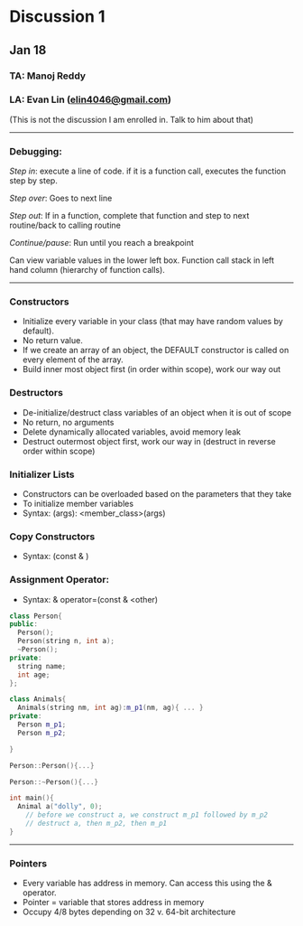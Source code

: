 # Discussion 1
## Jan 18
### TA: Manoj Reddy
### LA: Evan Lin (elin4046@gmail.com)
(This is not the discussion I am enrolled in. Talk to him about that)

---
### Debugging:

*Step in*: execute a line of code. if it is a function call, executes the function step by step.

*Step over*: Goes to next line

*Step out*: If in a function, complete that function and step to next routine/back to calling routine

*Continue/pause*: Run until you reach a breakpoint

Can view variable values in the lower left box. Function call stack in left hand column (hierarchy of function calls).

---

### Constructors

- Initialize every variable in your class (that may have random values by default).
- No return value.
- If we create an array of an object, the DEFAULT constructor is called on every element of the array.
- Build inner most object first (in order within scope), work our way out

### Destructors
- De-initialize/destruct class variables of an object when it is out of scope
- No return, no arguments
- Delete dynamically allocated variables, avoid memory leak
- Destruct outermost object first, work our way in (destruct in reverse order within scope)

### Initializer Lists
- Constructors can be overloaded based on the parameters that they take
- To initialize member variables
- Syntax: <Outerclass>(args): <member_class>(args)

### Copy Constructors
- Syntax: <Class name>(const <Class name>& <other>)

### Assignment Operator:
- Syntax: <Class name>& operator=(const <Class name>& <other)

```c++
class Person{
public:
  Person();
  Person(string n, int a);
  ~Person();
private:
  string name;
  int age;
};

class Animals{
  Animals(string nm, int ag):m_p1(nm, ag){ ... }
private:
  Person m_p1;
  Person m_p2;

}

Person::Person(){...}

Person::~Person(){...}

int main(){
  Animal a("dolly", 0);
    // before we construct a, we construct m_p1 followed by m_p2
    // destruct a, then m_p2, then m_p1
}

```
---
### Pointers
- Every variable has address in memory. Can access this using the & operator.
- Pointer = variable that stores address in memory
- Occupy 4/8 bytes depending on 32 v. 64-bit architecture

